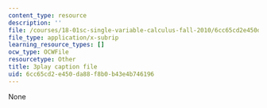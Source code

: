 ```yaml
---
content_type: resource
description: ''
file: /courses/18-01sc-single-variable-calculus-fall-2010/6cc65cd2e450da88f8b0b43e4b746196_Gbtma_UQpro.srt
file_type: application/x-subrip
learning_resource_types: []
ocw_type: OCWFile
resourcetype: Other
title: 3play caption file
uid: 6cc65cd2-e450-da88-f8b0-b43e4b746196
---
```

None

